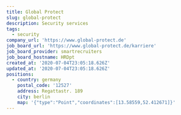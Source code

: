 ```yaml
---
title: Global Protect
slug: global-protect
description: Security services
tags:
  - security
company_url: 'https://www.global-protect.de'
job_board_url: 'https://www.global-protect.de/karriere'
job_board_provider: smartrecruiters
job_board_hostname: HRDpt
created_at: '2020-07-04T23:05:18.626Z'
updated_at: '2020-07-04T23:05:18.626Z'
positions:
  - country: germany
    postal_code: '12527'
    address: Regattastr. 189
    city: berlin
    map: '{"type":"Point","coordinates":[13.58559,52.412671]}'
---
```


